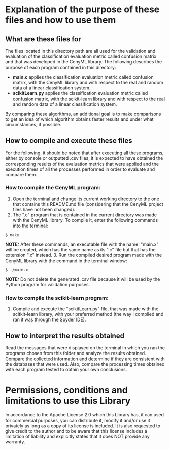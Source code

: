 
# Explanation of the purpose of these files and how to use them
  
## What are these files for
The files located in this directory path are all used for the validation and evaluation of the classification evaluation metric called confusion matrix and that was developed in the CenyML library. The following describes the purpose of each program contained in this directory:

- **main.c** applies the classification evaluation metric called confusion matrix, with the CenyML library and with respect to the real and random data of a linear classification system.
- **scikitLearn.py** applies the classification evaluation metric called confusion matrix, with the scikit-learn library and with respect to the real and random data of a linear classification system.

By comparing these algorithms, an additional goal is to make comparisons to get an idea of which algorithm obtains faster results and under what circumstances, if possible.

## How to compile and execute these files
For the following, it should be noted that after executing all these programs, either by console or outputted .csv files, it is expected to have obtained the corresponding results of the evaluation metrics that were applied and the execution times of all the processes performed in order to evaluate and compare them.

### How to compile the CenyML program:
1. Open the terminal and change its current working directory to the one that contains this README.md file (considering that the CenyML project files have not been changed).
2. The ".c" program that is contained in the current directory was made with the CenyML library. To compile it, enter the following commands into the terminal:

```console
$ make
```

**NOTE:** After these commands, an executable file with the name: "main.x" will be created, which has the same name as its ".c" file but that has the extension ".x" instead.
3. Run the compiled desired program made with the CenyML library with the command in the terminal window:

```console
$ ./main.x
```

**NOTE:** Do not delete the generated .csv file because it will be used by the Python program for validation purposes.

### How to compile the scikit-learn program:
1. Compile and execute the "scikitLearn.py" file, that was made with the scitkit-learn library, with your preferred method (the way I compiled and ran it was through the Spyder IDE).

## How to interpret the results obtained
Read the messages that were displayed on the terminal in which you ran the programs chosen from this folder and analyze the results obtained. Compare the collected information and determine if they are consistent with the databases that were used. Also, compare the processing times obtained with each program tested to obtain your own conclusions.

# Permissions, conditions and limitations to use this Library  
In accordance to the Apache License 2.0 which this Library has, it can used for commercial purposes, you can distribute it, modify it and/or use it privately as long as a copy of its license is included. It is also requested to give credit to the author and to be aware that this license includes a limitation of liability and explicitly states that it does NOT provide any warranty.
